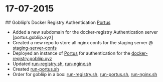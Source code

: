 17-07-2015
=========

## Gobliip's Docker Registry Authentication [Portus]

- Added a new subdomain for the docker-registry Authentication server [portus.gobliip.xyz]
- Created a new repo to store all nginx confs for the staging server @ [staging-server-confs]
- Deployed an instance of [Portus] for authentication for the [docker-registry.gobliip.xyz]
- Updated [run-registry.sh], [run-nginx.sh]
- Created [run-portus.sh]
- Order for gobliip in a box: [run-registry.sh], [run-portus.sh], [run-nginx.sh]

[Portus]: https://gihub.com/SUSE/Portus
[staging-server-confs]: https://bitbucket.org/lsamayoa01/gobliip-staging-nginx
[docker-registry.gobliip.xyz]: http://docker-registry.gobliip.xyz
[run-registry.sh]: https://gist.github.com/lsamayoa/f1f0aa760d634aeef7a8
[run-nginx.sh]: https://gist.github.com/lsamayoa/394bf862ee94e7b21fb6
[run-portus.sh]: https://gist.github.com/lsamayoa/1d122b88601c1b903e88

